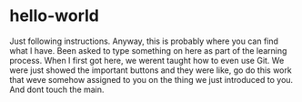 # hello-world
Just following instructions. Anyway, this is probably where you can find what I have.
Been asked to type something on here as part of the learning process. 
When I first got here, we werent taught how to even use Git. 
We were just showed the important buttons and they were like, go do this work that weve somehow assigned to you on the thing we just introduced to you.
And dont touch the main.
